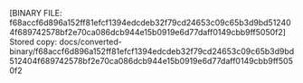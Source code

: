 [BINARY FILE: f68accf6d896a152ff81efcf1394edcdeb32f79cd24653c09c65b3d9bd512404f689742578bf2e70ca086dcb944e15b0919e6d77daff0149cbb9ff5050f2]
Stored copy: docs/converted-binary/f68accf6d896a152ff81efcf1394edcdeb32f79cd24653c09c65b3d9bd512404f689742578bf2e70ca086dcb944e15b0919e6d77daff0149cbb9ff5050f2
